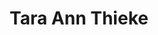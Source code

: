 ---
id: 15
title: 'Tara Ann Thieke'
description: 'Tara Ann Thieke is moeder en schrijfster (The Federalist e.a.) uit Pennsylvanië, de VS.'
keyword: Schrijver
pseudonym: true
image: avatar.webp
---